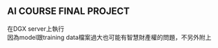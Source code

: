 AI COURSE FINAL PROJECT
-----------------
在DGX server上執行  
因為model跟training data檔案過大也可能有智慧財產權的問題，不另外附上  

